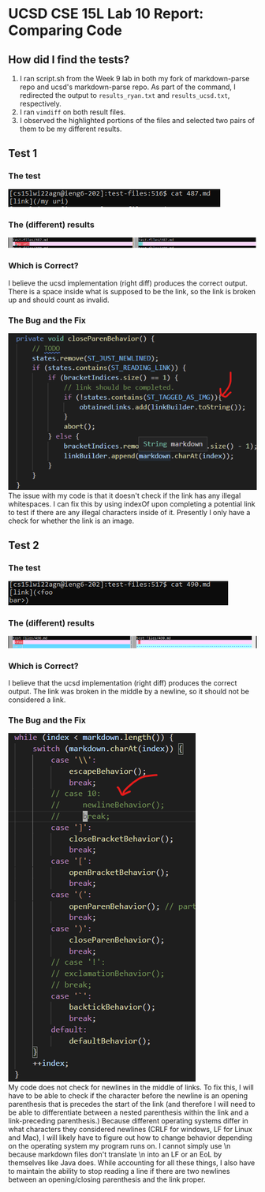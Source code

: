 UCSD CSE 15L Lab 10 Report: Comparing Code
=================================

## How did I find the tests?
1. I ran script.sh from the Week 9 lab in both my fork of markdown-parse repo and ucsd's markdown-parse repo. As part of the command, I redirected the output to `results_ryan.txt` and `results_ucsd.txt`, respectively. 
2. I ran `vimdiff` on both result files. 
3. I observed the highlighted portions of the files and selected two pairs of them to be my different results. 


## Test 1
### The test  
![test1](assets/images/lab5/test1.png)  
### The (different) results  
![diff1](assets/images/lab5/diff1.png)  
### Which is Correct?
I believe the ucsd implementation (right diff) produces the correct output. There 
is a space inside what is supposed to be the link, so the link is broken up and 
should count as invalid. 

### The Bug and the Fix
![bugcode1](assets/images/lab5/bugcode1.png)
The issue with my code is that it doesn't check if the link has any illegal whitespaces.
I can fix this by using indexOf upon completing a potential link to test if there are 
any illegal characters inside of it. Presently I only have a check for whether the link
is an image. 


## Test 2
### The test  
![test2](assets/images/lab5/test2.png)  
### The (different) results  
![diff2](assets/images/lab5/diff2.png)  
### Which is Correct?
I believe that the ucsd implementation (right diff) produces the correct output.
The link was broken in the middle by a newline, so it should not be considered 
a link. 

### The Bug and the Fix
![bugcode2](assets/images/lab5/bugcode2.png)  
My code does not check for newlines in the middle of links. To fix this, I will have 
to be able to check if the character before the newline is an opening parenthesis
that is precedes the start of the link (and therefore I will need to be able to 
differentiate between a nested parenthesis within the link and a link-preceding 
parenthesis.) Because different operating systems differ in what characters they 
considered newlines (CRLF for windows, LF for Linux and Mac), I will likely have to 
figure out how to change behavior depending on the operating system my program runs
on. I cannot simply use \n because markdown files don't translate \n into an LF or 
an EoL by themselves like Java does. While accounting for all these things, I also
have to maintain the ability to stop reading a line if there are two newlines between
an opening/closing parenthesis and the link proper. 